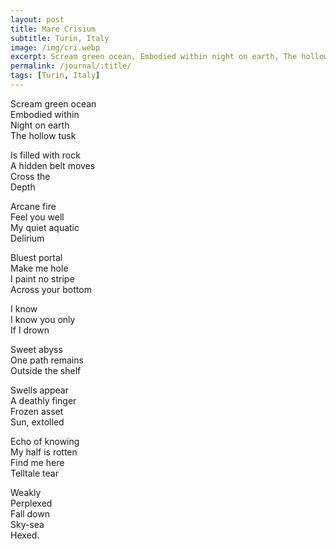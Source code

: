 ```yaml
---
layout: post
title: Mare Crisium
subtitle: Turin, Italy
image: /img/cri.webp
excerpt: Scream green ocean, Embodied within night on earth, The hollow tusk is filled with rock ...
permalink: /journal/:title/
tags: [Turin, Italy]
---
```

Scream green ocean  
Embodied within  
Night on earth  
The hollow tusk  

Is filled with rock  
A hidden belt moves  
Cross the  
Depth  

Arcane fire  
Feel you well  
My quiet aquatic  
Delirium  

Bluest portal  
Make me hole  
I paint no stripe  
Across your bottom  

I know  
I know you only  
If I drown  

Sweet abyss  
One path remains  
Outside the shelf  

Swells appear  
A deathly finger  
Frozen asset  
Sun, extolled  

Echo of knowing  
My half is rotten  
Find me here  
Telltale tear  

Weakly  
Perplexed  
Fall down  
Sky-sea  
Hexed.  